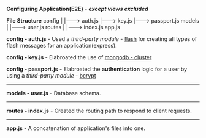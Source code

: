 **Configuring Application(E2E)** - ***except views excluded***

**File Structure**
    config
        |
        |---> auth.js
        |---> key.js
        |---> passport.js
    models
        |
        |---> user.js
    routes
        |
        |---> index.js
app.js


**config - auth.js** - Used a  *third-party module* - [flash](https://www.npmjs.com/package/req-flash) for creating all types of flash messages for an application(express).


**config - key.js** - Elabroated the use of [mongodb - cluster](https://www.mongodb.com/basics/clusters/mongodb-cluster-setup)


**config - passport.js** - Elabroated the **authentication** logic for a user by using a  *third-party module* - [bcrypt](https://www.npmjs.com/package/bcrypt)

---------------------------------------------------------------------------------------------

**models - user.js** - Database schema.

---------------------------------------------------------------------------------------------

**routes - index.js** - Created the routing path to respond to client requests. 

---------------------------------------------------------------------------------------------

**app.js** -  A concatenation of application's files into one.